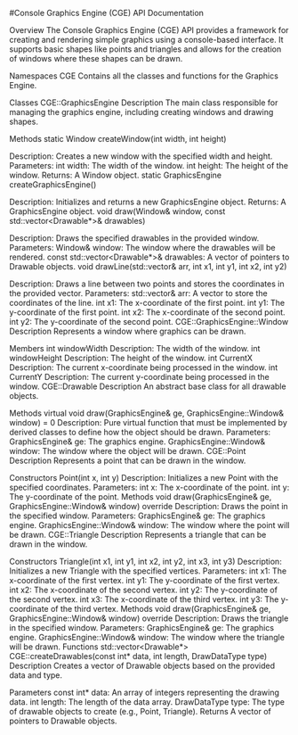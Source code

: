 #Console Graphics Engine (CGE) API Documentation

Overview
The Console Graphics Engine (CGE) API provides a framework for creating and rendering simple graphics using a console-based interface. It supports basic shapes like points and triangles and allows for the creation of windows where these shapes can be drawn.

Namespaces
CGE
Contains all the classes and functions for the Graphics Engine.

Classes
CGE::GraphicsEngine
Description
The main class responsible for managing the graphics engine, including creating windows and drawing shapes.

Methods
static Window createWindow(int width, int height)

Description: Creates a new window with the specified width and height.
Parameters:
int width: The width of the window.
int height: The height of the window.
Returns: A Window object.
static GraphicsEngine createGraphicsEngine()

Description: Initializes and returns a new GraphicsEngine object.
Returns: A GraphicsEngine object.
void draw(Window& window, const std::vector<Drawable*>& drawables)

Description: Draws the specified drawables in the provided window.
Parameters:
Window& window: The window where the drawables will be rendered.
const std::vector<Drawable*>& drawables: A vector of pointers to Drawable objects.
void drawLine(std::vector<int>& arr, int x1, int y1, int x2, int y2)

Description: Draws a line between two points and stores the coordinates in the provided vector.
Parameters:
std::vector<int>& arr: A vector to store the coordinates of the line.
int x1: The x-coordinate of the first point.
int y1: The y-coordinate of the first point.
int x2: The x-coordinate of the second point.
int y2: The y-coordinate of the second point.
CGE::GraphicsEngine::Window
Description
Represents a window where graphics can be drawn.

Members
int windowWidth
Description: The width of the window.
int windowHeight
Description: The height of the window.
int CurrentX
Description: The current x-coordinate being processed in the window.
int CurrentY
Description: The current y-coordinate being processed in the window.
CGE::Drawable
Description
An abstract base class for all drawable objects.

Methods
virtual void draw(GraphicsEngine& ge, GraphicsEngine::Window& window) = 0
Description: Pure virtual function that must be implemented by derived classes to define how the object should be drawn.
Parameters:
GraphicsEngine& ge: The graphics engine.
GraphicsEngine::Window& window: The window where the object will be drawn.
CGE::Point
Description
Represents a point that can be drawn in the window.

Constructors
Point(int x, int y)
Description: Initializes a new Point with the specified coordinates.
Parameters:
int x: The x-coordinate of the point.
int y: The y-coordinate of the point.
Methods
void draw(GraphicsEngine& ge, GraphicsEngine::Window& window) override
Description: Draws the point in the specified window.
Parameters:
GraphicsEngine& ge: The graphics engine.
GraphicsEngine::Window& window: The window where the point will be drawn.
CGE::Triangle
Description
Represents a triangle that can be drawn in the window.

Constructors
Triangle(int x1, int y1, int x2, int y2, int x3, int y3)
Description: Initializes a new Triangle with the specified vertices.
Parameters:
int x1: The x-coordinate of the first vertex.
int y1: The y-coordinate of the first vertex.
int x2: The x-coordinate of the second vertex.
int y2: The y-coordinate of the second vertex.
int x3: The x-coordinate of the third vertex.
int y3: The y-coordinate of the third vertex.
Methods
void draw(GraphicsEngine& ge, GraphicsEngine::Window& window) override
Description: Draws the triangle in the specified window.
Parameters:
GraphicsEngine& ge: The graphics engine.
GraphicsEngine::Window& window: The window where the triangle will be drawn.
Functions
std::vector<Drawable*> CGE::createDrawables(const int* data, int length, DrawDataType type)
Description
Creates a vector of Drawable objects based on the provided data and type.

Parameters
const int* data: An array of integers representing the drawing data.
int length: The length of the data array.
DrawDataType type: The type of drawable objects to create (e.g., Point, Triangle).
Returns
A vector of pointers to Drawable objects.
